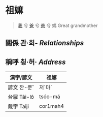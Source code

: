 # 祖嫲
> [我](member1.md) 兮 [爸](member2.md) 兮 [爸](member8.md) 兮 媽
> Great grandmother

## 關係 관·희- _Relationships_

## 稱呼 칑·허· _Address_

漢字/諺文 | 祖嫲
--- | ---
諺文 깐-뿐ˆ | 저ˊ마ˊ
台羅 Tâi-lô | tsóo-má
戴字 Taiji | cor1mah4


